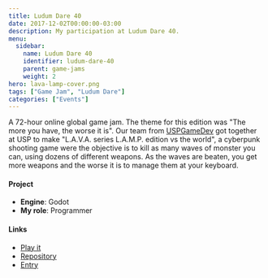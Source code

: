 ```yaml
---
title: Ludum Dare 40
date: 2017-12-02T00:00:00-03:00
description: My participation at Ludum Dare 40.
menu:
  sidebar:
    name: Ludum Dare 40
    identifier: ludum-dare-40
    parent: game-jams
    weight: 2
hero: lava-lamp-cover.png
tags: ["Game Jam", "Ludum Dare"]
categories: ["Events"]
---
```


A 72-hour online global game jam. The theme for this edition was "The more you have, the worse it is". Our team from [USPGameDev](https://uspgamedev.org/) got together at USP to make "L.A.V.A. series L.A.M.P. edition vs the world", a cyberpunk shooting game were the objective is to kill as many waves of monster you can, using dozens of different weapons. As the waves are beaten, you get more weapons and the worse it is to manage them at your keyboard.

#### Project
* **Engine**: Godot
* **My role**: Programmer

#### Links
* [Play it](https://uspgamedev.itch.io/lava-series-lamp-edition)
* [Repository](https://github.com/uspgamedev/lava-lamp)
* [Entry](https://ldjam.com/events/ludum-dare/40/l-a-v-a-series-l-a-m-p-edition-vs-the-world)